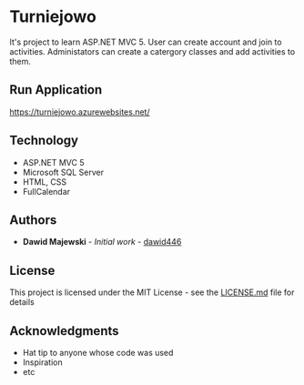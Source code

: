 # Turniejowo


It's project to learn ASP.NET MVC 5. User can create account and join to activities. Administators can create a  catergory classes and add activities to them. 

## Run Application

https://turniejowo.azurewebsites.net/

## Technology
* ASP.NET MVC 5
* Microsoft SQL Server
* HTML, CSS
* FullCalendar
## Authors

* **Dawid Majewski** - *Initial work* - [dawid446](https://github.com/dawid446h)

## License

This project is licensed under the MIT License - see the [LICENSE.md](LICENSE.md) file for details

## Acknowledgments

* Hat tip to anyone whose code was used
* Inspiration
* etc

